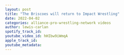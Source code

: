 ```yaml
---
layout: post
title: "The Briscoes will return to Impact Wrestling"
date: 2022-04-02
categories: alliance-pro-wrestling-network videos
author: lewis-carlan
spotify_track_id: 
youtube_video_id: hHIbw9iWmqA
apple_track_id: 
youtube_metadata: 
---
```

